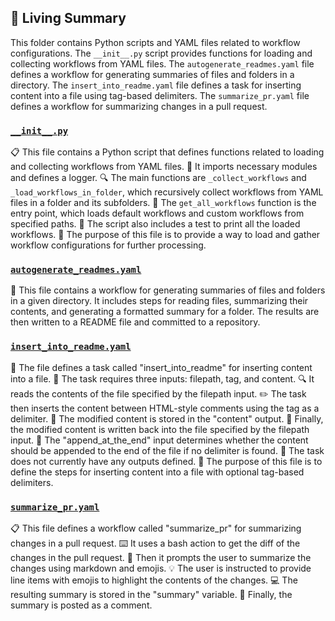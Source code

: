 

<!-- Living README Summary -->
## 🌳 Living Summary

This folder contains Python scripts and YAML files related to workflow configurations. The `__init__.py` script provides functions for loading and collecting workflows from YAML files. The `autogenerate_readmes.yaml` file defines a workflow for generating summaries of files and folders in a directory. The `insert_into_readme.yaml` file defines a task for inserting content into a file using tag-based delimiters. The `summarize_pr.yaml` file defines a workflow for summarizing changes in a pull request.


### [`__init__.py`](https://github.com/raphael-francis/AutoPR-internal/tree/main/./autopr/workflows/__init__.py/)

📋 This file contains a Python script that defines functions related to loading and collecting workflows from YAML files.
📁 It imports necessary modules and defines a logger.
🔍 The main functions are `_collect_workflows` and `_load_workflows_in_folder`, which recursively collect workflows from YAML files in a folder and its subfolders.
🔧 The `get_all_workflows` function is the entry point, which loads default workflows and custom workflows from specified paths.
📃 The script also includes a test to print all the loaded workflows.
🔄 The purpose of this file is to provide a way to load and gather workflow configurations for further processing.


### [`autogenerate_readmes.yaml`](https://github.com/raphael-francis/AutoPR-internal/tree/main/./autopr/workflows/autogenerate_readmes.yaml/)

📝 This file contains a workflow for generating summaries of files and folders in a given directory. It includes steps for reading files, summarizing their contents, and generating a formatted summary for a folder. The results are then written to a README file and committed to a repository.


### [`insert_into_readme.yaml`](https://github.com/raphael-francis/AutoPR-internal/tree/main/./autopr/workflows/insert_into_readme.yaml/)

📝 The file defines a task called "insert_into_readme" for inserting content into a file.
📄 The task requires three inputs: filepath, tag, and content.
🔍 It reads the contents of the file specified by the filepath input.
✏️ The task then inserts the content between HTML-style comments using the tag as a delimiter.
📝 The modified content is stored in the "content" output.
💾 Finally, the modified content is written back into the file specified by the filepath input.
📝 The "append_at_the_end" input determines whether the content should be appended to the end of the file if no delimiter is found.
📝 The task does not currently have any outputs defined.
📝 The purpose of this file is to define the steps for inserting content into a file with optional tag-based delimiters.


### [`summarize_pr.yaml`](https://github.com/raphael-francis/AutoPR-internal/tree/main/./autopr/workflows/summarize_pr.yaml/)

📋 This file defines a workflow called "summarize_pr" for summarizing changes in a pull request.
⌨️ It uses a bash action to get the diff of the changes in the pull request.
💬 Then it prompts the user to summarize the changes using markdown and emojis.
💡 The user is instructed to provide line items with emojis to highlight the contents of the changes.
💻 The resulting summary is stored in the "summary" variable.
💬 Finally, the summary is posted as a comment.


<!-- Living README Summary -->